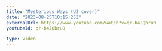 ```yaml
---
title: "Mysterious Ways (U2 cover)"
date: "2023-08-25T10:15:25Z"
externalUrl: https://www.youtube.com/watch?v=qr-b4JQbru0
youtubeId: qr-b4JQbru0

type: video
---
```

